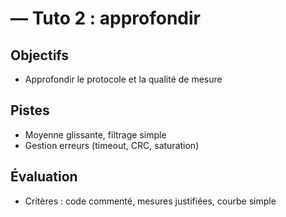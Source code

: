 # <Composant> — Tuto 2 : approfondir

## Objectifs
- Approfondir le protocole et la qualité de mesure

## Pistes
- Moyenne glissante, filtrage simple
- Gestion erreurs (timeout, CRC, saturation)

## Évaluation
- Critères : code commenté, mesures justifiées, courbe simple
